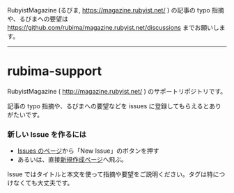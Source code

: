 
RubyistMagazine (るびま, https://magazine.rubyist.net/ ) の記事の typo 指摘や、るびまへの要望は https://github.com/rubima/magazine.rubyist.net/discussions までお願いします。

----

# rubima-support

RubyistMagazine ( http://magazine.rubyist.net/ ) のサポートリポジトリです。

記事の typo 指摘や、るびまへの要望などを issues に登録してもらえるとありがたいです。


### 新しい Issue を作るには
* [Issues のページ](https://github.com/rubima/rubima-support/issues)から「New Issue」のボタンを押す
* あるいは、直接[新規作成ページ](https://github.com/rubima/rubima-support/issues/new)へ飛ぶ。


Issue ではタイトルと本文を使って指摘や要望をご説明ください。タグは特につけなくても大丈夫です。
